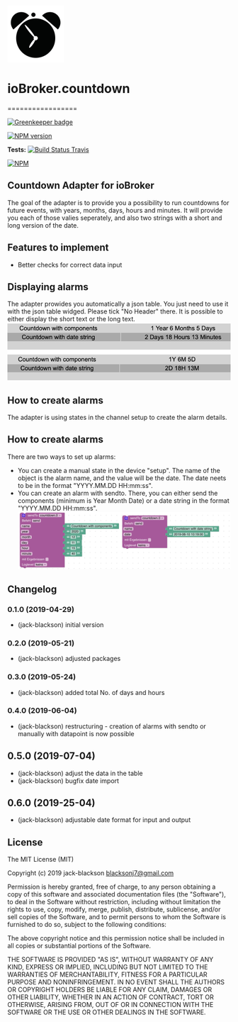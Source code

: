 ![Logo](admin/countdown.png)
# ioBroker.countdown
=================

[![Greenkeeper badge](https://badges.greenkeeper.io/jack-blackson/ioBroker.countdown.svg)](https://greenkeeper.io/)

[![NPM version](http://img.shields.io/npm/v/iobroker.countdown.svg)](https://www.npmjs.com/package/iobroker.countdown)

**Tests:** [![Build Status Travis](https://travis-ci.org/jack-blackson/ioBroker.countdown.svg?branch=master)](https://travis-ci.org/jack-blackson/ioBroker.countdown) 

[![NPM](https://nodei.co/npm/iobroker.countdown.png?downloads=true)](https://nodei.co/npm/iobroker.countdown.png?downloads=true/)
<!--![Number of Installations](http://iobroker.live/badges/bring-installed.svg) ![Number of Installations](http://iobroker.live/badges/bring-stable.svg) 
[![Downloads](https://img.shields.io/npm/dm/iobroker.bring.svg)](https://www.npmjs.com/package/iobroker.countdown)

-->


Countdown Adapter for ioBroker
------------------------------------------------------------------------------

The goal of the adapter is to provide you a possibility to run countdowns for future events, with years, months, days, hours and minutes. It will provide you each of those valies seperately, and also two strings with a short and long version of the date.

## Features to implement
* Better checks for correct data input

## Displaying alarms
The adapter prowides you automatically a json table. You just need to use it with the json table widged. Please tick "No Header" there. It is possible to either display the short text or the long text.
![Logo](admin/countdown_json.png)


## How to create alarms
The adapter is using states in the channel setup to create the alarm details. 

## How to create alarms
There are two ways to set up alarms:

* You can create a manual state in the device "setup". The name of the object is the alarm name, and the value will be the date. The date neets to be in the format "YYYY.MM.DD HH:mm:ss".
* You can create an alarm with sendto. There, you can either send the components (minimum is Year Month Date) or a date string in the format "YYYY.MM.DD HH:mm:ss".
![Logo](admin/countdown_blocky.png)


## Changelog
### 0.1.0 (2019-04-29)
* (jack-blackson) initial version

### 0.2.0 (2019-05-21)
* (jack-blackson) adjusted packages

### 0.3.0 (2019-05-24)
* (jack-blackson) added total No. of days and hours

### 0.4.0 (2019-06-04)
* (jack-blackson) restructuring - creation of alarms with sendto or manually with datapoint is now possible

## 0.5.0 (2019-07-04)
* (jack-blackson) adjust the data in the table
* (jack-blackson) bugfix date import 

## 0.6.0 (2019-25-04)
* (jack-blackson) adjustable date format for input and output


## License
The MIT License (MIT)

Copyright (c) 2019 jack-blackson <blacksonj7@gmail.com>

Permission is hereby granted, free of charge, to any person obtaining a copy
of this software and associated documentation files (the "Software"), to deal
in the Software without restriction, including without limitation the rights
to use, copy, modify, merge, publish, distribute, sublicense, and/or sell
copies of the Software, and to permit persons to whom the Software is
furnished to do so, subject to the following conditions:

The above copyright notice and this permission notice shall be included in
all copies or substantial portions of the Software.

THE SOFTWARE IS PROVIDED "AS IS", WITHOUT WARRANTY OF ANY KIND, EXPRESS OR
IMPLIED, INCLUDING BUT NOT LIMITED TO THE WARRANTIES OF MERCHANTABILITY,
FITNESS FOR A PARTICULAR PURPOSE AND NONINFRINGEMENT. IN NO EVENT SHALL THE
AUTHORS OR COPYRIGHT HOLDERS BE LIABLE FOR ANY CLAIM, DAMAGES OR OTHER
LIABILITY, WHETHER IN AN ACTION OF CONTRACT, TORT OR OTHERWISE, ARISING FROM,
OUT OF OR IN CONNECTION WITH THE SOFTWARE OR THE USE OR OTHER DEALINGS IN
THE SOFTWARE.